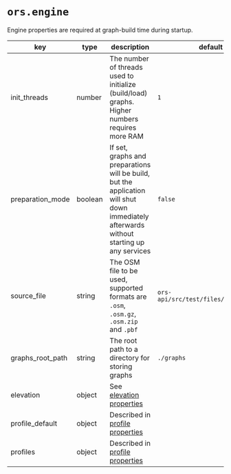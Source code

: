 
# `ors.engine`

Engine properties are required at graph-build time during startup.

| key              | type    | description                                                                                                                               | default value                              |
|------------------|---------|-------------------------------------------------------------------------------------------------------------------------------------------|--------------------------------------------|
| init_threads     | number  | The number of threads used to initialize (build/load) graphs. Higher numbers requires more RAM                                            | `1`                                        |
| preparation_mode | boolean | If set, graphs and preparations will be build, but the application will shut down immediately afterwards without starting up any services | `false`                                    |
| source_file      | string  | The OSM file to be used, supported formats are `.osm`, `.osm.gz`, `.osm.zip` and `.pbf`                                                   | `ors-api/src/test/files/heidelberg.osm.gz` |
| graphs_root_path | string  | The root path to a directory for storing graphs                                                                                           | `./graphs`                                 |
| elevation        | object  | See [elevation properties](./elevation.md)                                                                                                  |                                            |
| profile_default  | object  | Described in [profile properties](./profiles.md)                                                                                            |                                            |
| profiles         | object  | Described in [profile properties](./profiles.md)                                                                                            |                                            |
